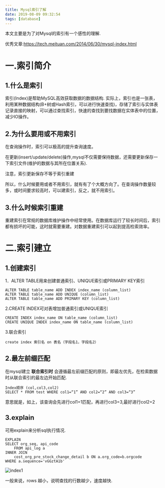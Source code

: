 ```yaml
---
title: Mysql索引了解
date: 2019-08-09 09:32:54
tags: [database]
---
```


本文主要是为了对Mysql的索引有一个感性的理解.<br>

优秀文章:https://tech.meituan.com/2014/06/30/mysql-index.html<br>

# 一.索引简介

## 1.什么是索引

索引(Index)是帮助MySQL高效获取数据的数据结构. 实际上，索引也是一张表，利用某种数据结构(B+树或Hash索引，可以进行快速查找)，存储了索引与实体表记录直接的映射，可以通过查找索引，快速的查找到要找数据在实体表中的位置，减少IO操作。

## 2.为什么要用或不用索引


在查询操作时，索引可以极高的提升查询速度。<br>

在更新(insert/update/delete)操作,mysql不仅需要保持数据，还需要更新保存一下索引文件(维护的数据与其所在位置关系).<br>

注意，索引更新保存不等于索引重建<br>

所以，什么时候要用或者不用索引，就有有了个大概方向了。在查询操作数量较多，或时间要求较高时，可以建索引，反之，就不用索引。<br>

## 3.什么时候索引重建

重建索引在常规的数据库维护操作中经常使用。在数据库运行了较长时间后，索引都有损坏的可能，这时就需要重建。对数据重建索引可以起到提高检索效率。<br>


# 二.索引建立

## 1.创建索引

1．ALTER TABLE用来创建普通索引、UNIQUE索引或PRIMARY KEY索引<br>
```
ALTER TABLE table_name ADD INDEX index_name (column_list)
ALTER TABLE table_name ADD UNIQUE (column_list)
ALTER TABLE table_name ADD PRIMARY KEY (column_list)
```
2.CREATE INDEX可对表增加普通索引或UNIQUE索引<br>
```
CREATE INDEX index_name ON table_name (column_list)
CREATE UNIQUE INDEX index_name ON table_name (column_list)
```
3.联合索引
```
create index 索引名 on 表名（字段名1，字段名2）
```


## 2.最左前缀匹配

在mysql建立 <strong>联合索引时</strong> 会遵循最左前缀匹配的原则，即最左优先，在检索数据时从联合索引的最左边开始匹配.<br>

```
Index顺序 (col,col3,col2)
SELECT * FROM test WHERE col1=“1” AND col2=“2” AND col3=“3”
```
意思就是，如上，该查询会先进行col1=1匹配，再进行col3=3,最好进行col2=2<br>

## 3.explain

可用explain来分析sql执行情况.
```
EXPLAIN
SELECT org_seq, api_code
    FROM api_log a
INNER JOIN
    cost_org_pre_stock_change_detail b ON a.org_code=b.orgcode
WHERE a.sequence='vGGztA1b'
```
![index1](http://67.216.218.49:8000/file/blogs/database/mysql/mysql_index_1.png)

一般来说，rows 越小，说明查找的行数越少，速度越快.<br>

